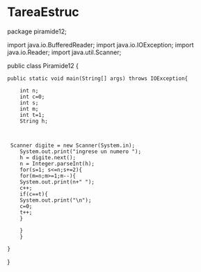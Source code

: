 TareaEstruc
===========
package piramide12;

import java.io.BufferedReader;
import java.io.IOException;
import java.io.Reader;
import java.util.Scanner;


public class Piramide12 {

   
    public static void main(String[] args) throws IOException{
   
        int n;
        int c=0;
        int s;
        int m;
        int t=1;
        String h;
        
        
    
     Scanner digite = new Scanner(System.in);   
        System.out.print("ingrese un numero ");
        h = digite.next();
        n = Integer.parseInt(h);
        for(s=1; s<=n;s+=2){
        for(m=n;m>=1;m--){
        System.out.print(n+" ");
        c++;
        if(c==t){
        System.out.print("\n");
        c=0;
        t++;
        }
        
        }
        }
        
    }
}
